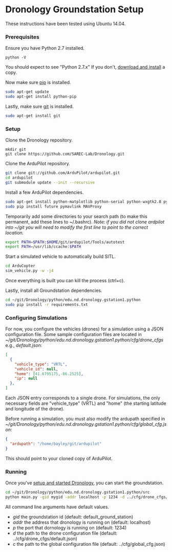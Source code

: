 # Dronology Groundstation Setup

These instructions have been tested using Ubuntu 14.04.

### Prerequisites

Ensure you have Python 2.7 installed.

```
python -V
```

You should expect to see "Python 2.7.x" If you don't, [download and install](https://www.python.org/download/releases/2.7/) a copy.

Now make sure [pip](https://pypi.python.org/pypi/pip) is installed. 
```bash
sudo apt-get update
sudo apt-get install python-pip
```
Lastly, make sure [git](https://git-scm.com/) is installed. 
```bash
sudo apt-get install git
```

### Setup

Clone the Dronology repository.
```cd ~
mkdir git
git clone https://github.com/SAREC-Lab/Dronology.git
```

Clone the ArduPilot repository.
```bash
git clone git://github.com/ArduPilot/ardupilot.git
cd ardupilot
git submodule update --init --recursive
```

Install a few ArduPilot dependencies.
```bash
sudo apt-get install python-matplotlib python-serial python-wxgtk2.8 python-wxtools python-lxml
sudo pip install future pymavlink MAVProxy
```
Temporarily add some directories to your search path (to make this permanent, add these lines to ~/.bashrc). _Note: if you did not clone ardpilot into ~/git you will need to modify the first line to point to the correct location._
```bash
export PATH=$PATH:$HOME/git/ardupilot/Tools/autotest
export PATH=/usr/lib/ccache:$PATH
```
Start a simulated vehicle to automatically build SITL. 
```bash
cd ArduCopter
sim_vehicle.py -w -j4
```
Once everything is built you can kill the process (ctrl+c).

Lastly, install all Groundstation dependencies.
```bash
cd ~/git/Dronology/python/edu.nd.dronology.gstation1.python
sudo pip install -r requirements.txt
```

### Configuring Simulations
For now, you configure the vehicles (drones) for a simulation using a JSON configuration file. Some sample configuration files are located in _~/git/Dronology/python/edu.nd.dronology.gstation1.python/cfg/drone_cfgs_ e.g., _default.json_:
```json
[
  {
    "vehicle_type": "VRTL",
    "vehicle_id": null,
    "home": [41.6795175,-86.2525],
    "ip": null
  },
]
```
Each JSON entry corresponds to a single drone. For simulations, the only necessary fields are "vehicle_type" (VRTL) and "home" (the starting latitude and longitude of the drone). 

Before running a simulation, you must also modify the ardupath specified in _~/git/Dronology/python/edu.nd.dronology.gstation1.python/cfg/global_cfg.json_:

```json
{
  "ardupath": "/home/bayley/git/ardupilot"
}
```

This should point to your cloned copy of ArduPilot.


### Running
Once you've [setup and started Dronology](https://github.com/SAREC-Lab/Dronology/blob/master/README.md), you can start the groundstation.
```bash
cd ~/git/Dronology/python/edu.nd.dronology.gstation1.python/src
python main.py -gid mygid -addr localhost -p 1234 -d ../cfg/drone_cfgs/default.json -c ../cfg/global_cfg.json
```
All command line arguments have default values. 

* _gid_ the groundstation id (default: default_ground_station)
* _addr_ the address that dronology is running on (default: localhost)
* _p_ the port that dornology is running on (default: 1234)
* _d_ the path to the drone configuration file (default: ../cfg/drone_cfgs/default.json)
* _c_ the path to the global configuration file (default: ../cfg/global_cfg.json)
